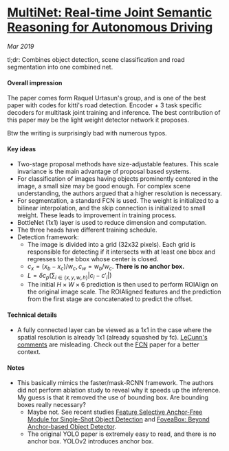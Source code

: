 # [MultiNet: Real-time Joint Semantic Reasoning for Autonomous Driving](https://arxiv.org/pdf/1612.07695.pdf)

_Mar 2019_

tl;dr: Combines object detection, scene classification and road segmentation into one combined net.

#### Overall impression
The paper comes form Raquel Urtasun's group, and is one of the best paper with codes for kitti's road detection. Encoder + 3 task specific decoders for multitask joint training and inference. The best contribution of this paper may be the light weight detector network it proposes.

Btw the writing is surprisingly bad with numerous typos.

#### Key ideas
- Two-stage proposal methods have size-adjustable features. This scale invariance is the main advantage of proposal based systems.
- For classification of images having objects prominently centered in the image, a small size may be good enough. For complex scene understanding, the authors argued that a higher resolution is necessary.
- For segmentation, a standard FCN is used. The weight is initialized to a bilinear interpolation, and the skip connection is initialized to small weight. These leads to improvement in training process.
- BottleNet (1x1) layer is used to reduce dimension and computation.
- The three heads have different training schedule.
- Detection framework:
	- The image is divided into a grid (32x32 pixels). Each grid is responsible for detecting if it intersects with at least one bbox and regresses to the bbox whose center is closed.
	- $c_x = (x_b - x_c) / w_c, c_w = w_b/w_c$. **There is no anchor box.**
	- $L = \delta c_p (\sum_{i\in \{x, y, w, h\}}|c_i - c'_i|)$
	- The initial $H \times W \times 6$ prediction is then used to perform ROIAlign on the original image scale. The ROIAligned features and the prediction from the first stage are concatenated to predict the offset. 


#### Technical details
- A fully connected layer can be viewed as a 1x1 in the case where the spatial resolution is already 1x1 (already squashed by fc). [LeCunn's comments](https://www.facebook.com/yann.lecun/posts/10152820758292143) are misleading. Check out the [FCN](https://people.eecs.berkeley.edu/~jonlong/long_shelhamer_fcn.pdf) paper for a better context.

#### Notes
- This basically mimics the faster/mask-RCNN framework. The authors did not perform ablation study to reveal why it speeds up the inference. My guess is that it removed the use of bounding box. Are bounding boxes really necessary?
	- Maybe not. See recent studies [Feature Selective Anchor-Free Module for Single-Shot Object Detection](https://arxiv.org/pdf/1903.00621.pdf) and [FoveaBox: Beyond Anchor-based Object Detector](https://arxiv.org/pdf/1904.03797v1.pdf).
	- The original YOLO paper is extremely easy to read, and there is no anchor box. YOLOv2 introduces anchor box.
